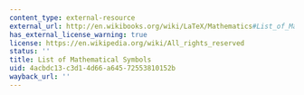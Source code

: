 ```yaml
---
content_type: external-resource
external_url: http://en.wikibooks.org/wiki/LaTeX/Mathematics#List_of_Mathematical_Symbols
has_external_license_warning: true
license: https://en.wikipedia.org/wiki/All_rights_reserved
status: ''
title: List of Mathematical Symbols
uid: 4acbdc13-c3d1-4d66-a645-72553810152b
wayback_url: ''
---
```

